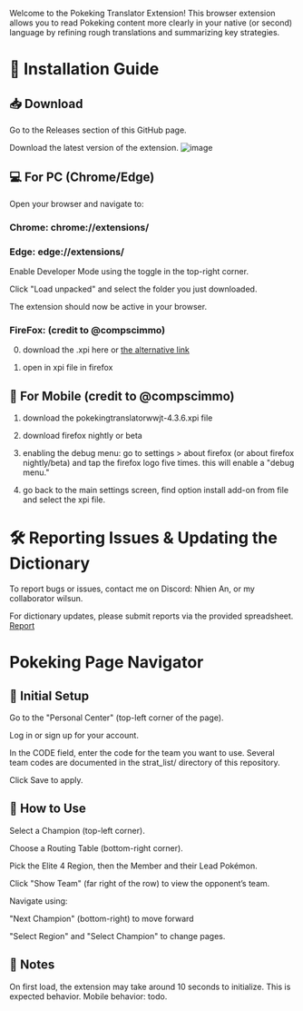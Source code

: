 Welcome to the Pokeking Translator Extension!
This browser extension allows you to read Pokeking content more clearly in your native (or second) language by refining rough translations and summarizing key strategies.

# 🧩 Installation Guide
## 📥 Download
Go to the Releases section of this GitHub page.

Download the latest version of the extension.
![image](https://github.com/user-attachments/assets/b788c0c6-918b-4d8a-a752-0f06f3b4ca2a)
## 💻 For PC (Chrome/Edge)
Open your browser and navigate to:

### Chrome: chrome://extensions/

### Edge: edge://extensions/

Enable Developer Mode using the toggle in the top-right corner.

Click "Load unpacked" and select the folder you just downloaded.

The extension should now be active in your browser.

### FireFox: (credit to @compscimmo)
0. download the .xpi here or [the alternative link](https://buzzheavier.com/nvmyw7drof1k)

1. open in xpi file in firefox

## 📱 For Mobile (credit to @compscimmo)
1. download the pokekingtranslatorwwjt-4.3.6.xpi file

2. download firefox nightly or beta

3. enabling the debug menu: go to settings > about firefox (or about firefox nightly/beta) and tap the firefox logo five times. this will enable a "debug menu."

4. go back to the main settings screen, find option install add-on from file and select the xpi file.

# 🛠 Reporting Issues & Updating the Dictionary
To report bugs or issues, contact me on Discord: Nhien An, or my collaborator wilsun.

For dictionary updates, please submit reports via the provided spreadsheet. [Report](https://docs.google.com/spreadsheets/d/1T86jf1g0Db3MW69F6Fwix3CAueuz6XAC6VRKVjo-6iA/edit?usp=sharing)

# Pokeking Page Navigator
## 🔧 Initial Setup
Go to the "Personal Center" (top-left corner of the page).

Log in or sign up for your account.

In the CODE field, enter the code for the team you want to use. Several team codes are documented in the strat_list/ directory of this repository.

Click Save to apply.

## 🚀 How to Use
Select a Champion (top-left corner).

Choose a Routing Table (bottom-right corner).

Pick the Elite 4 Region, then the Member and their Lead Pokémon.

Click "Show Team" (far right of the row) to view the opponent’s team.

Navigate using:

"Next Champion" (bottom-right) to move forward

"Select Region" and "Select Champion" to change pages.

## 📝 Notes
On first load, the extension may take around 10 seconds to initialize. This is expected behavior.
Mobile behavior: todo.
